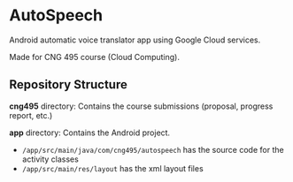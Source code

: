 # AutoSpeech
Android automatic voice translator app using Google Cloud services.

Made for CNG 495 course (Cloud Computing).

## Repository Structure

**cng495** directory: Contains the course submissions (proposal, progress report, etc.)

**app** directory: Contains the Android project.

- `/app/src/main/java/com/cng495/autospeech` has the source code for the activity classes
- `/app/src/main/res/layout` has the xml layout files
